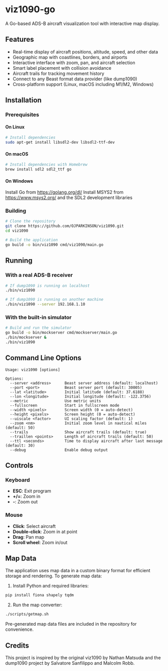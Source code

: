 # viz1090-go

A Go-based ADS-B aircraft visualization tool with interactive map display.

## Features

- Real-time display of aircraft positions, altitude, speed, and other data
- Geographic map with coastlines, borders, and airports
- Interactive interface with zoom, pan, and aircraft selection
- Smart label placement with collision avoidance
- Aircraft trails for tracking movement history
- Connect to any Beast format data provider (like dump1090)
- Cross-platform support (Linux, macOS including M1/M2, Windows)

## Installation

### Prerequisites

#### On Linux

```bash
# Install dependencies
sudo apt-get install libsdl2-dev libsdl2-ttf-dev
```

#### On macOS

```bash
# Install dependencies with Homebrew
brew install sdl2 sdl2_ttf go
```

#### On Windows

Install Go from https://golang.org/dl/
Install MSYS2 from https://www.msys2.org/ and the SDL2 development libraries

### Building

```bash
# Clone the repository
git clone https://github.com/OJPARKINSON/viz1090.git
cd viz1090

# Build the application
go build -o bin/viz1090 cmd/viz1090/main.go
```

## Running

### With a real ADS-B receiver

```bash
# If dump1090 is running on localhost
./bin/viz1090

# If dump1090 is running on another machine
./bin/viz1090 --server 192.168.1.10
```

### With the built-in simulator

```bash
# Build and run the simulator
go build -o bin/mockserver cmd/mockserver/main.go
./bin/mockserver &
./bin/viz1090
```

## Command Line Options

```
Usage: viz1090 [options]

Options:
  --server <address>      Beast server address (default: localhost)
  --port <port>           Beast server port (default: 30005)
  --lat <latitude>        Initial latitude (default: 37.6188)
  --lon <longitude>       Initial longitude (default: -122.3756)
  --metric                Use metric units
  --fullscreen            Start in fullscreen mode
  --width <pixels>        Screen width (0 = auto-detect)
  --height <pixels>       Screen height (0 = auto-detect)
  --uiscale <factor>      UI scaling factor (default: 1)
  --zoom <nm>             Initial zoom level in nautical miles (default: 50)
  --trails                Show aircraft trails (default: true)
  --traillen <points>     Length of aircraft trails (default: 50)
  --ttl <seconds>         Time to display aircraft after last message (default: 30)
  --debug                 Enable debug output
```

## Controls

### Keyboard

- **ESC**: Exit program
- **+/=**: Zoom in
- **-**: Zoom out

### Mouse

- **Click**: Select aircraft
- **Double-click**: Zoom in at point
- **Drag**: Pan map
- **Scroll wheel**: Zoom in/out

## Map Data

The application uses map data in a custom binary format for efficient storage and rendering. To generate map data:

1. Install Python and required libraries:

```bash
pip install fiona shapely tqdm
```

2. Run the map converter:

```bash
./scripts/getmap.sh
```

Pre-generated map data files are included in the repository for convenience.

## Credits

This project is inspired by the original viz1090 by Nathan Matsuda and the dump1090 project by Salvatore Sanfilippo and Malcolm Robb.
